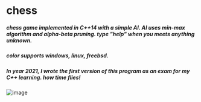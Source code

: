 # chess
##### chess game implemented in C++14 with a simple AI. AI uses min-max algorithm and alpha-beta pruning. type "help" when you meets anything unknown.
##### color supports windows, linux, freebsd.
##### In year 2021, I wrote the first version of this program as an exam for my C++ learning. how time flies!
![image](https://github.com/user-attachments/assets/e2a78b5a-d917-4a24-a9d7-67d4b7e52020)
